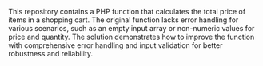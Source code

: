This repository contains a PHP function that calculates the total price of items in a shopping cart.  The original function lacks error handling for various scenarios, such as an empty input array or non-numeric values for price and quantity. The solution demonstrates how to improve the function with comprehensive error handling and input validation for better robustness and reliability.